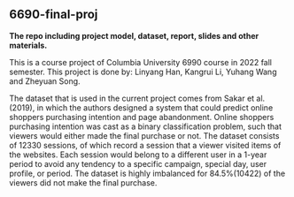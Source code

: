 ## 6690-final-proj
**The repo including project model, dataset, report, slides and other materials.**

This is a course project of Columbia University 6990 course in 2022 fall semester.
This project is done by: Linyang Han, Kangrui Li, Yuhang Wang and Zheyuan Song.

The dataset that is used in the current project comes from Sakar et al.(2019), in which the authors designed a system that could predict online shoppers purchasing intention and page abandonment. Online shoppers purchasing intention was cast as a binary classification problem, such that viewers would either made the final purchase or not. The dataset consists of 12330 sessions, of which record a session that a viewer visited items of the websites. Each session would belong to a different user in a 1-year period to avoid any tendency to a specific campaign, special day, user profile, or period. The dataset is highly imbalanced for 84.5%(10422) of the viewers did not make the final purchase.
